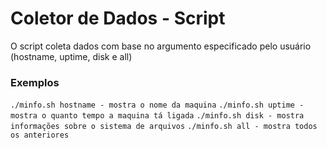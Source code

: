 # Coletor de Dados - Script
O script coleta dados com base no argumento especificado pelo usuário (hostname, uptime, disk e all)

### Exemplos
`./minfo.sh hostname - mostra o nome da maquina`
`./minfo.sh uptime - mostra o quanto tempo a maquina tá ligada`
`./minfo.sh disk - mostra informações sobre o sistema de arquivos`
`./minfo.sh all - mostra todos os anteriores`